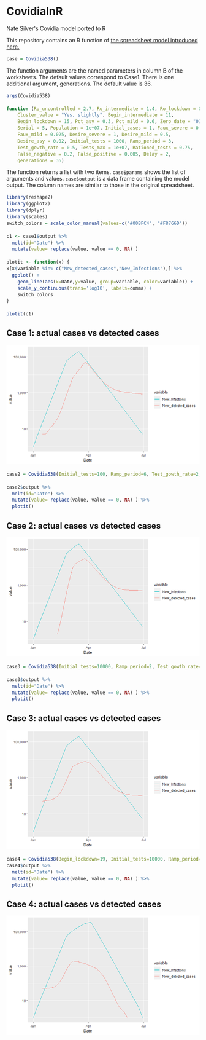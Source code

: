 # CovidiaInR
Nate Silver's Covidia model ported to R

This repository contains an R function of [the spreadsheet model introduced here.](https://fivethirtyeight.com/features/coronavirus-case-counts-are-meaningless/)

```R
case = Covidia538()
```
The function arguments are the named parameters in column B of the worksheets. The default values correspond to Case1.
There is one additional argument, generations. The default value is 36.
```R
args(Covidia538)

function (Ro_uncontrolled = 2.7, Ro_intermediate = 1.4, Ro_lockdown = 0.7, 
    Cluster_value = "Yes, slightly", Begin_intermediate = 11, 
    Begin_lockdown = 15, Pct_asy = 0.3, Pct_mild = 0.6, Zero_date = "01/01/2020", 
    Serial = 5, Population = 1e+07, Initial_cases = 1, Faux_severe = 0.001, 
    Faux_mild = 0.025, Desire_severe = 1, Desire_mild = 0.5, 
    Desire_asy = 0.02, Initial_tests = 1000, Ramp_period = 3, 
    Test_gowth_rate = 0.5, Tests_max = 1e+07, Rationed_tests = 0.75, 
    False_negative = 0.2, False_positive = 0.005, Delay = 2, 
    generations = 36)
```
The function returns a list with two items. `case$params` shows the list of arguments and values.
`case$output` is a data frame containing the model output. The column names are similar to those in the original spreadsheet.

```R
library(reshape2)
library(ggplot2)
library(dplyr)
library(scales)
switch_colors = scale_color_manual(values=c("#00BFC4", "#F8766D"))

c1 <- case1$output %>%
  melt(id="Date") %>%
  mutate(value= replace(value, value == 0, NA) )

plotit <- function(x) {
x[x$variable %in% c("New_detected_cases","New_Infections"),] %>%
  ggplot() + 
    geom_line(aes(x=Date,y=value, group=variable, color=variable)) +
    scale_y_continuous(trans='log10', labels=comma) +
    switch_colors
}

plotit(c1)
```
## Case 1: actual cases vs detected cases
![Case 1 actual cases vs detected cases](https://github.com/samalcolm/CovidiaInR/blob/master/case1.png "Logo Title Text 1")

```R
case2 = Covidia538(Initial_tests=100, Ramp_period=6, Test_gowth_rate=2, Tests_max=100000)

case2$output %>%
  melt(id="Date") %>%
  mutate(value= replace(value, value == 0, NA) ) %>%
  plotit()
```
## Case 2: actual cases vs detected cases
![Case 2 actual cases vs detected cases](https://github.com/samalcolm/CovidiaInR/blob/master/case2.png "Logo Title Text 1")

```R
case3 = Covidia538(Initial_tests=10000, Ramp_period=2, Test_gowth_rate=0.03, Tests_max=20000, Rationed_tests = 1)

case3$output %>%
  melt(id="Date") %>%
  mutate(value= replace(value, value == 0, NA) ) %>%
  plotit()
```
## Case 3: actual cases vs detected cases
![Case 3 actual cases vs detected cases](https://github.com/samalcolm/CovidiaInR/blob/master/case3.png "Logo Title Text 1")

```R
case4 = Covidia538(Begin_lockdown=19, Initial_tests=10000, Ramp_period=10,T est_gowth_rate=-0.2, Tests_max=10000, Rationed_tests = 1)
case4$output %>%
  melt(id="Date") %>%
  mutate(value= replace(value, value == 0, NA) ) %>%
  plotit()
```
## Case 4: actual cases vs detected cases
![Case 4 actual cases vs detected cases](https://github.com/samalcolm/CovidiaInR/blob/master/case4.png "Logo Title Text 1")
